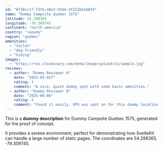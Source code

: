 ```yaml
---
id: "6f38cc17-73fb-40e3-93d4-df222b5eb0f6"
name: "Dummy Campsite Quebec 1575"
latitude: 54.298365
longitude: -79.309745
continent: "north-america"
country: "canada"
region: "quebec"
amenities:
  - "toilet"
  - "dog-friendly"
  - "hiking"
images:
  - "https://res.cloudinary.com/demo/image/upload/v1/sample.jpg"
reviews:
  - author: "Dummy Reviewer A"
    date: "2025-05-027"
    rating: 3
    comment: "A nice, quiet dummy spot with some basic amenities."
  - author: "Dummy Reviewer B"
    date: "2025-06-06"
    rating: 4
    comment: "Found it easily. GPS was spot on for this dummy location."
---
```


This is a **dummy description** for Dummy Campsite Quebec 1575, generated for the proof of concept.

It provides a serene environment, perfect for demonstrating how SvelteKit can handle a large number of static pages. The coordinates are 54.298365, -79.309745.
